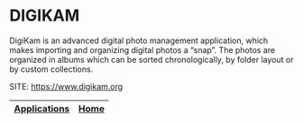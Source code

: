 # DIGIKAM

 DigiKam is an advanced digital photo management application,
 which makes importing and organizing digital photos a “snap”.
 The photos are organized in albums which can be sorted 
 chronologically, by folder layout or by custom collections.
 
 SITE: https://www.digikam.org

 | [Applications](https://portable-linux-apps.github.io/apps.html) | [Home](https://portable-linux-apps.github.io)
 | --- | --- |
